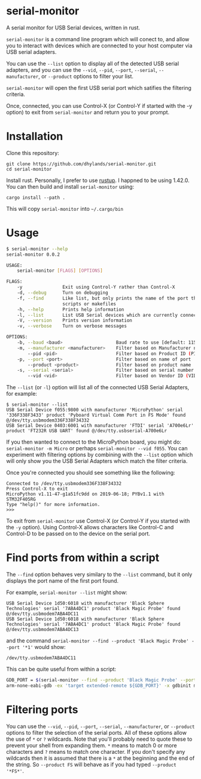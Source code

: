 serial-monitor
==============

A serial monitor for USB Serial devices, written in rust.

`serial-monitor` is a command line program which will conect to, and allow you to interact with devices
which are connected to your host computer via USB serial adapters.

You can use the `--list` option to display all of the detected USB serial
adapters, and you can use the `--vid`, `--pid`, `--port`, `--serial`, 
`--manufacturer`, or `--product` options to filter your list.

`serial-monitor` will open the first USB serial port which satifies the
filtering criteria.

Once, connected, you can use Control-X (or Control-Y if started with the -y option)
to exit from `serial-monitor` and return you to your prompt.

Installation
============

Clone this repository:
```
git clone https://github.com/dhylands/serial-monitor.git
cd serial-monitor
```

Install rust. Personally, I prefer to use [rustup](https://rustup.rs/). I happned to be using 1.42.0.
You can then build and install `serial-monitor` using:
```
cargo install --path .
```
This will copy `serial-monitor` into `~/.cargo/bin`

Usage
=====

```bash
$ serial-monitor --help
serial-monitor 0.0.2

USAGE:
    serial-monitor [FLAGS] [OPTIONS]

FLAGS:
    -y               Exit using Control-Y rather than Control-X
    -d, --debug      Turn on debugging
    -f, --find       Like list, but only prints the name of the port that was found. This is useful for using from
                     scripts or makefiles
    -h, --help       Prints help information
    -l, --list       List USB Serial devices which are currently connected
    -V, --version    Prints version information
    -v, --verbose    Turn on verbose messages

OPTIONS:
    -b, --baud <baud>                    Baud rate to use [default: 115200]
    -m, --manufacturer <manufacturer>    Filter based on Manufacturer name
        --pid <pid>                      Filter based on Product ID (PID)
    -p, --port <port>                    Filter based on name of port
        --product <product>              Filter based on product name
    -s, --serial <serial>                Filter based on serial number
        --vid <vid>                      Filter based on Vendor ID (VID)
```

The `--list` (or `-l`) option will list all of the connected USB Serial Adapters, for example:
```
$ serial-monitor --list
USB Serial Device f055:9800 with manufacturer 'MicroPython' serial '336F338F3433' product 'Pyboard Virtual Comm Port in FS Mode' found @/dev/tty.usbmodem336F338F34332
USB Serial Device 0403:6001 with manufacturer 'FTDI' serial 'A700e6Lr' product 'FT232R USB UART' found @/dev/tty.usbserial-A700e6Lr
```

If you then wanted to connect to the MicroPython board, you might do: `serial-monitor -m Micro` or perhaps `serial-monitor --vid f055`.
You can experiment with filtering options by combining with the `--list` option which will only show you the USB Serial Adapters which
match the filter criteria.

Once you're connected you should see something like the following:
```
Connected to /dev/tty.usbmodem336F338F34332
Press Control-X to exit
MicroPython v1.11-47-g1a51fc9dd on 2019-06-18; PYBv1.1 with STM32F405RG
Type "help()" for more information.
>>> 
```

To exit from `serial-monitor` use Control-X (or Control-Y if you started with the `-y` option). Using Control-X allows characters like Control-C and Control-D
to be passed on to the device on the serial port.

Find ports from within a script
===============================

The `--find` option behaves very similary to the `--list` command, but it only displays the port name of the first port found.

For example, `serial-monitor --list` might show:
```
USB Serial Device 1d50:6018 with manufacturer 'Black Sphere Technologies' serial '7ABA4DC1' product 'Black Magic Probe' found @/dev/tty.usbmodem7ABA4DC11
USB Serial Device 1d50:6018 with manufacturer 'Black Sphere Technologies' serial '7ABA4DC1' product 'Black Magic Probe' found @/dev/tty.usbmodem7ABA4DC13
```
and the command `serial-monitor --find --product 'Black Magic Probe' --port '*1'` would show:
```
/dev/tty.usbmodem7ABA4DC11
```

This can be quite useful from within a script:
```bash
GDB_PORT = $(serial-monitor --find --product 'Black Magic Probe' --port '*1')
arm-none-eabi-gdb -ex 'target extended-remote ${GDB_PORT}' -x gdbinit myprogram.elf
```

Filtering ports
===============

You can use the `--vid`, `--pid`, `--port`, `--serial`, `--manufacturer`, or `--product` options to filter the selection of the serial ports.
All of these options allow the use of `*` or `?` wildcards. Note that you'll probably need to quote these to prevent your shell from expanding them.
`*` means to match 0 or more characters and `?` means to match one character. If you don't specify any wildcards then it is assumed that there is a `*`
at the beginning and the end of the string. So `--product FS` will behave as if you had typed `--product '*FS*'`.
